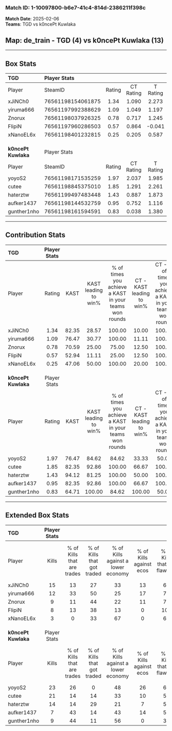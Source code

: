 ### Match ID: 1-10097800-b6e7-41c4-814d-2386211f398c  
**Match Date**: 2025-02-06  
**Teams**: TGD vs k0ncePt Kuwlaka  

## **Map**: de_train - TGD (4) vs k0ncePt Kuwlaka (13)  
---  

## Box Stats  

| **TGD**             | Player Stats      |        |           |          |       |       |       |         |        |      |     |
| :- | :- | :-: | :-: | :-: | :-: | :-: | :-: | :-: | :-: | :-: | :-: |
| Player              | SteamID           | Rating | CT Rating | T Rating | KAST  |  ADR  | Kills | Assists | Deaths | K/D  | HS% |
| xJiNCh0             | 76561198154061875 |  1.34  |   1.090   |  2.273   | 82.35 | 110.5 |  15   |    6    |   15   | 1.00 | 40  |
| yiruma666           | 76561197992388629 |  1.09  |   1.049   |  1.197   | 76.47 | 79.0  |  12   |    3    |   13   | 0.92 | 25  |
| Znorux              | 76561198037926325 |  0.78  |   0.717   |  1.245   | 70.59 | 72.7  |   9   |    2    |   16   | 0.56 | 33  |
| FlipiN              | 76561197960286503 |  0.57  |   0.864   |  -0.041  | 52.94 | 55.7  |   8   |    6    |   16   | 0.50 | 50  |
| xNanoEL6x           | 76561198401232815 |  0.25  |   0.205   |  0.587   | 47.06 | 38.7  |   3   |    2    |   14   | 0.21 | 33  |
|                     |                   |        |           |          |       |       |       |         |        |      |     |
|                     |                   |        |           |          |       |       |       |         |        |      |     |
|                     |                   |        |           |          |       |       |       |         |        |      |     |
| **k0ncePt Kuwlaka** | Player Stats      |        |           |          |       |       |       |         |        |      |     |
| Player              | SteamID           | Rating | CT Rating | T Rating | KAST  |  ADR  | Kills | Assists | Deaths | K/D  | HS% |
| yoyoS2              | 76561198171535259 |  1.97  |   2.037   |  1.985   | 76.47 | 129.2 |  23   |    3    |   8    | 2.88 | 34  |
| cutee               | 76561198845375010 |  1.85  |   1.291   |  2.261   | 82.35 | 122.1 |  21   |    2    |   9    | 2.33 | 80  |
| haterztw            | 76561199497483448 |  1.43  |   0.887   |  1.873   | 94.12 | 91.7  |  14   |    3    |   11   | 1.27 | 64  |
| aufker1437          | 76561198144532759 |  0.95  |   0.752   |  1.116   | 82.35 | 52.0  |   7   |    2    |   8    | 0.88 | 71  |
| gunther1nho         | 76561198161594591 |  0.83  |   0.038   |  1.380   | 64.71 | 56.4  |   9   |    0    |   11   | 0.82 | 100 |
---  

## Contribution Stats  

| **TGD**             | Player Stats |       |                      |                                                        |                           |                                                             |                          |                                                            |
| :- | :-: | :-: | :-: | :-: | :-: | :-: | :-: | :-: |
| Player              |    Rating    | KAST  | KAST leading to win% | % of times you achieve a KAST in your teams won rounds | CT - KAST leading to win% | CT - % of times you achieve a KAST in your teams won rounds | T - KAST leading to win% | T - % of times you achieve a KAST in your teams won rounds |
| xJiNCh0             |     1.34     | 82.35 |        28.57         |                         100.00                         |           10.00           |                           100.00                            |          75.00           |                           100.00                           |
| yiruma666           |     1.09     | 76.47 |        30.77         |                         100.00                         |           11.11           |                           100.00                            |          75.00           |                           100.00                           |
| Znorux              |     0.78     | 70.59 |        25.00         |                         75.00                          |           12.50           |                           100.00                            |          50.00           |                           66.67                            |
| FlipiN              |     0.57     | 52.94 |        11.11         |                         25.00                          |           12.50           |                           100.00                            |           0.00           |                            0.00                            |
| xNanoEL6x           |     0.25     | 47.06 |        50.00         |                         100.00                         |           20.00           |                           100.00                            |          100.00          |                           100.00                           |
|                     |              |       |                      |                                                        |                           |                                                             |                          |                                                            |
|                     |              |       |                      |                                                        |                           |                                                             |                          |                                                            |
|                     |              |       |                      |                                                        |                           |                                                             |                          |                                                            |
| **k0ncePt Kuwlaka** | Player Stats |       |                      |                                                        |                           |                                                             |                          |                                                            |
| Player              |    Rating    | KAST  | KAST leading to win% | % of times you achieve a KAST in your teams won rounds | CT - KAST leading to win% | CT - % of times you achieve a KAST in your teams won rounds | T - KAST leading to win% | T - % of times you achieve a KAST in your teams won rounds |
| yoyoS2              |     1.97     | 76.47 |        84.62         |                         84.62                          |           33.33           |                            50.00                            |          100.00          |                           90.91                            |
| cutee               |     1.85     | 82.35 |        92.86         |                         100.00                         |           66.67           |                           100.00                            |          100.00          |                           100.00                           |
| haterztw            |     1.43     | 94.12 |        81.25         |                         100.00                         |           50.00           |                           100.00                            |          91.67           |                           100.00                           |
| aufker1437          |     0.95     | 82.35 |        92.86         |                         100.00                         |           66.67           |                           100.00                            |          100.00          |                           100.00                           |
| gunther1nho         |     0.83     | 64.71 |        100.00        |                         84.62                          |          100.00           |                            50.00                            |          100.00          |                           90.91                            |
---  

## Extended Box Stats  

| **TGD**             | Player Stats |                            |                            |                                    |                         |                              |                                 |        |                             |                                     |                          |                               |                            |
| :- | :-: | :-: | :-: | :-: | :-: | :-: | :-: | :-: | :-: | :-: | :-: | :-: | :-: |
| Player              |    Kills     | % of Kills that are trades | % of Kills that got traded | % of Kills against a lower economy | % of Kills against ecos | % of Kills that are flawless | % of Kills that are close duels | Deaths | % of Deaths that get traded | % of Deaths against a lower economy | % of Deaths against ecos | % of Deaths that are flawless | % of Deaths that are close |
| xJiNCh0             |      15      |             13             |             27             |                 33                 |           13            |              67              |                0                |   15   |             20              |                 13                  |            0             |              47               |             20             |
| yiruma666           |      12      |             33             |             50             |                 25                 |           17            |              75              |                0                |   13   |              0              |                 15                  |            0             |              62               |             15             |
| Znorux              |      9       |             11             |             44             |                 22                 |           11            |              78              |                0                |   16   |             19              |                 19                  |            0             |              63               |             13             |
| FlipiN              |      8       |             13             |             38             |                 13                 |            0            |             100              |                0                |   16   |              6              |                 25                  |            6             |              56               |             19             |
| xNanoEL6x           |      3       |             0              |             33             |                 67                 |            0            |              67              |                0                |   14   |             14              |                 14                  |            0             |              43               |             14             |
|                     |              |                            |                            |                                    |                         |                              |                                 |        |                             |                                     |                          |                               |                            |
|                     |              |                            |                            |                                    |                         |                              |                                 |        |                             |                                     |                          |                               |                            |
|                     |              |                            |                            |                                    |                         |                              |                                 |        |                             |                                     |                          |                               |                            |
| **k0ncePt Kuwlaka** | Player Stats |                            |                            |                                    |                         |                              |                                 |        |                             |                                     |                          |                               |                            |
| Player              |    Kills     | % of Kills that are trades | % of Kills that got traded | % of Kills against a lower economy | % of Kills against ecos | % of Kills that are flawless | % of Kills that are close duels | Deaths | % of Deaths that get traded | % of Deaths against a lower economy | % of Deaths against ecos | % of Deaths that are flawless | % of Deaths that are close |
| yoyoS2              |      23      |             26             |             0              |                 48                 |           26            |              61              |               17                |   8    |             25              |                 38                  |            13            |              100              |             0              |
| cutee               |      21      |             14             |             14             |                 33                 |           10            |              57              |               14                |   9    |             44              |                 33                  |            0             |              89               |             0              |
| haterztw            |      14      |             14             |             29             |                 21                 |            7            |              50              |               14                |   11   |             45              |                 27                  |            0             |              73               |             0              |
| aufker1437          |      7       |             43             |             14             |                 43                 |           14            |              57              |               29                |   8    |             25              |                 13                  |            0             |              50               |             0              |
| gunther1nho         |      9       |             44             |             11             |                 56                 |            0            |              33              |               11                |   11   |             45              |                 27                  |            9             |              82               |             0              |

